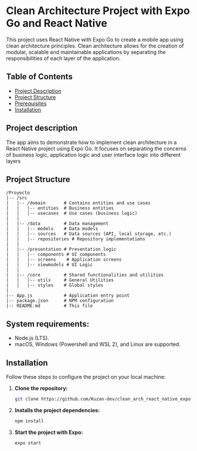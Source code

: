 # Clean Architecture Project with Expo Go and React Native

This project uses React Native with Expo Go to create a mobile app using clean architecture principles. Clean architecture allows for the creation of modular, scalable and maintainable applications by separating the responsibilities of each layer of the application.

## Table of Contents

- [Project Description](#Project-Description)
- [Project Structure](#Project-Structure)
- [Prerequisites](#Prerequisites)
- [Installation](#Installation)


## Project description

The app aims to demonstrate how to implement clean architecture in a React Native project using Expo Go. It focuses on separating the concerns of business logic, application logic and user interface logic into different layers

## Project Structure

```plaintext
/Proyecto
|-- /src
|   |-- /domain       # Contains entities and use cases
|   |   |-- entities  # Business entities
|   |   |-- usecases  # Use cases (business logic)
|   |
|   |-- /data         # Data management
|   |   |-- models    # Data models
|   |   |-- sources   # Data sources (API, local storage, etc.)
|   |   |-- repositories # Repository implementations
|   |
|   |-- /presentation # Presentation logic
|   |   |-- components # UI components
|   |   |-- screens    # Application screens
|   |   |-- viewmodels # UI Logic
|   |
|   |-- /core         # Shared functionalities and utilities
|   |   |-- utils     # General Utilities
|   |   |-- styles    # Global styles
|
|-- App.js            # Application entry point
|-- package.json      # NPM configuration
|-- README.md         # This file

```

 ## System requirements:

- Node.js (LTS).
- macOS, Windows (Powershell and WSL 2), and Linux are supported.

 ## Installation

Follow these steps to configure the project on your local machine:

1. **Clone the repository:**

   ```bash
   git clone https://github.com/Kuzan-dev/clean_arch_react_native_expo_workflow.git

2. **Installs the project dependencies:**
   
   ```bash
   npm install
4. **Start the project with Expo:**

   ```bash
   expo start

